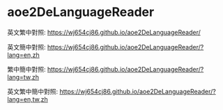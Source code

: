 # aoe2DeLanguageReader
英文繁中對照: https://wj654cj86.github.io/aoe2DeLanguageReader/

英文簡中對照: https://wj654cj86.github.io/aoe2DeLanguageReader/?lang=en,zh

繁中簡中對照: https://wj654cj86.github.io/aoe2DeLanguageReader/?lang=tw,zh

英文繁中簡中對照: https://wj654cj86.github.io/aoe2DeLanguageReader/?lang=en,tw,zh
